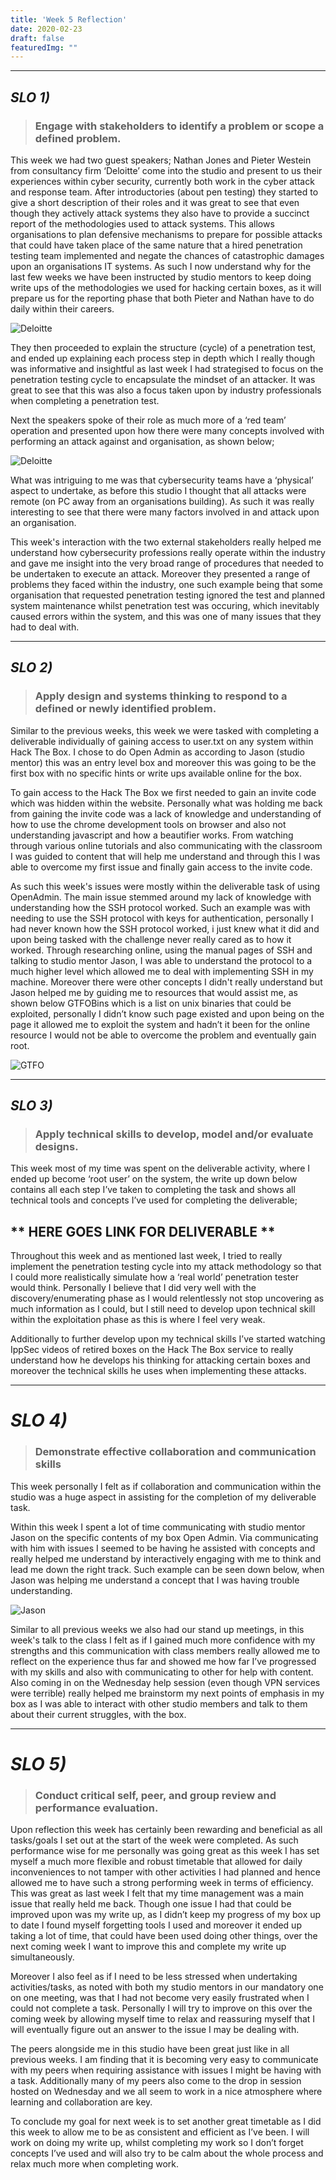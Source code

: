```yaml
---
title: 'Week 5 Reflection'
date: 2020-02-23
draft: false
featuredImg: ""
---
```

************
## *SLO 1)*
> ### Engage with stakeholders to identify a problem or scope a defined problem.

This week we had two guest speakers; Nathan Jones and Pieter Westein from consultancy firm ‘Deloitte’ come into the studio and present to us their experiences within cyber security, currently both work in the cyber attack and response team. After introductories (about pen testing) they started to give a short description of their roles and it was great to see that even though they actively attack systems they also have to provide a succinct report of the methodologies used to attack systems. This allows organisations to plan defensive mechanisms to prepare for possible attacks that could have taken place of the same nature that a hired penetration testing team implemented and negate the chances of catastrophic damages upon an organisations IT systems. As such I now understand why for the last few weeks we have been instructed by studio mentors to keep doing write ups of the methodologies we used for hacking certain boxes, as it will prepare us for the reporting phase that both Pieter and Nathan have to do daily within their careers.  

![Deloitte](/del.PNG)

They then proceeded to explain the structure (cycle) of a penetration test, and ended up explaining each process step in depth which I really though was informative and insightful as last week I had strategised to focus on the penetration testing cycle to encapsulate the mindset of an attacker. It was great to see that this was also a focus taken upon by industry professionals when completing a penetration test.  

Next the speakers spoke of their role as much more of a ‘red team’ operation and presented upon how there were many concepts involved with performing an attack against and organisation, as shown below;

![Deloitte](/red.PNG)

What was intriguing to me was that cybersecurity teams have a ‘physical’ aspect to undertake, as before this studio I thought that all attacks were remote (on PC away from an organisations building). As such it was really interesting to see that there were many factors involved in and attack upon an organisation.

This week's interaction with the two external stakeholders really helped me understand how cybersecurity professions really operate within the industry and gave me insight into the very broad range of procedures that needed to be undertaken to execute an attack. Moreover they presented a range of problems they faced within the industry, one such example being that some organisation that requested penetration testing ignored the test and planned system maintenance whilst penetration test was occuring, which inevitably caused errors within the system, and this was one of many issues that they had to deal with.



*****************
## *SLO 2)*

> ### Apply design and systems thinking to respond to a defined or newly identified problem.

Similar to the previous weeks, this week we were tasked with completing a deliverable individually of gaining access to user.txt on any system within Hack The Box. I chose to do Open Admin as according to Jason (studio mentor) this was an entry level box and moreover this was going to be the first box with no specific hints or write ups available online for the box.

To gain access to the Hack The Box we first needed to gain an invite code which was hidden within the website. Personally what was holding me back from gaining the invite code was a lack of knowledge and understanding of how to use the chrome development tools on browser and also not understanding javascript and how a beautifier works. From watching through various online tutorials and also communicating with the classroom I was guided to content that will help me understand and through this I was able to overcome my first issue and finally gain access to the invite code.

As such this week's issues were mostly within the deliverable task of using OpenAdmin. The main issue stemmed around my lack of knowledge with understanding how the SSH protocol worked. Such an example was with needing to use the SSH protocol with keys for authentication, personally I had never known how the SSH protocol worked, i just knew what it did and upon being tasked with the challenge never really cared as to how it worked. Through researching online, using the manual pages of SSH and talking to studio mentor Jason, I was able to understand the protocol to a much higher level which allowed me to deal with implementing SSH in my machine. Moreover there were other concepts I didn't really understand but Jason helped me by guiding me to resources that would assist me, as shown below GTFOBins which is a list on unix binaries that could be exploited, personally I didn’t know such page existed and upon being on the page it allowed me to exploit the system and hadn’t it been for the online resource I would not be able to overcome the problem and eventually gain root.

![GTFO](/gtfo.PNG)

*****************
## *SLO 3)*

> ### Apply technical skills to develop, model and/or evaluate designs.

This week most of my time was spent on the deliverable activity, where I ended up become ‘root user’ on the system, the write up down below contains all each step I’ve taken to completing the task and shows all technical tools and concepts I’ve used for completing the deliverable;

## ** HERE GOES LINK FOR DELIVERABLE **

Throughout this week and as mentioned last week, I tried to really implement the penetration testing cycle into my attack methodology so that I could more realistically simulate how a ‘real world’ penetration tester would think. Personally I believe that I did very well with the discovery/enumerating phase as I would relentlessly not stop uncovering as much information as I could, but I still need to develop upon technical skill within the exploitation phase as this is where I feel very weak.

Additionally to further develop upon my technical skills I’ve started watching IppSec videos of retired boxes on the Hack The Box service to really understand how he develops his thinking for attacking certain boxes and moreover the technical skills he uses when implementing these attacks.


*****************
# *SLO 4)*

> ### Demonstrate effective collaboration and communication skills

This week personally I felt as if collaboration and communication within the studio was a huge aspect in assisting for the completion of my deliverable task.

Within this week I spent a lot of time communicating with studio mentor Jason on the specific contents of my box Open Admin. Via communicating with him with issues I seemed to be having he assisted with concepts and really helped me understand by interactively engaging with me to think and lead me down the right track. Such example can be seen down below, when Jason was helping me understand a concept that I was having trouble understanding.

![Jason](/jsonhelp.PNG)

Similar to all previous weeks we also had our stand up meetings, in this week's talk to the class I felt as if I gained much more confidence with my strengths and this communication with class members really allowed me to reflect on the experience thus far and showed me how far I’ve progressed with my skills and also with communicating to other for help with content. Also coming in on the Wednesday help session (even though VPN services were terrible) really helped me brainstorm my next points of emphasis in my box as I was able to interact with other studio members and talk to them about their current struggles, with the box.

*****************
# *SLO 5)*

> ### Conduct critical self, peer, and group review and performance evaluation.

Upon reflection this week has certainly been rewarding and beneficial as all tasks/goals I set out at the start of the week were completed. As such performance wise for me personally was going great as this week I has set myself a much more flexible and robust timetable that allowed for daily inconveniences to not tamper with other activities I had planned and hence allowed me to have such a strong performing week in terms of efficiency. This was great as last week I felt that my time management was a main issue that really held me back. Though one issue I had that could be improved upon was my write up, as I didn’t keep my progress of my box up to date I found myself forgetting tools I used and moreover it ended up taking a lot of time, that could have been used doing other things, over the next coming week I want to improve this and complete my write up simultaneously.

Moreover I also feel as if I need to be less stressed when undertaking activities/tasks, as noted with both my studio mentors in our mandatory one on one meeting, was that I had not become very easily frustrated when I could not complete a task. Personally I will try to improve on this over the coming week by allowing myself time to relax and reassuring myself that I will eventually figure out an answer to the issue I may be dealing with.

The peers alongside me in this studio have been great just like in all previous weeks. I am finding that it is becoming very easy to communicate with my peers when requiring assistance with issues I might be having with a task. Additionally many of my peers also come to the drop in session hosted on Wednesday and we all seem to work in a nice atmosphere where learning and collaboration are key.

To conclude my goal for next week is to set another great timetable as I did this week to allow me to be as consistent and efficient as I’ve been. I will work on doing my write up, whilst completing my work so I don’t forget concepts I’ve used and will also try to be calm about the whole process and relax much more when completing work.
